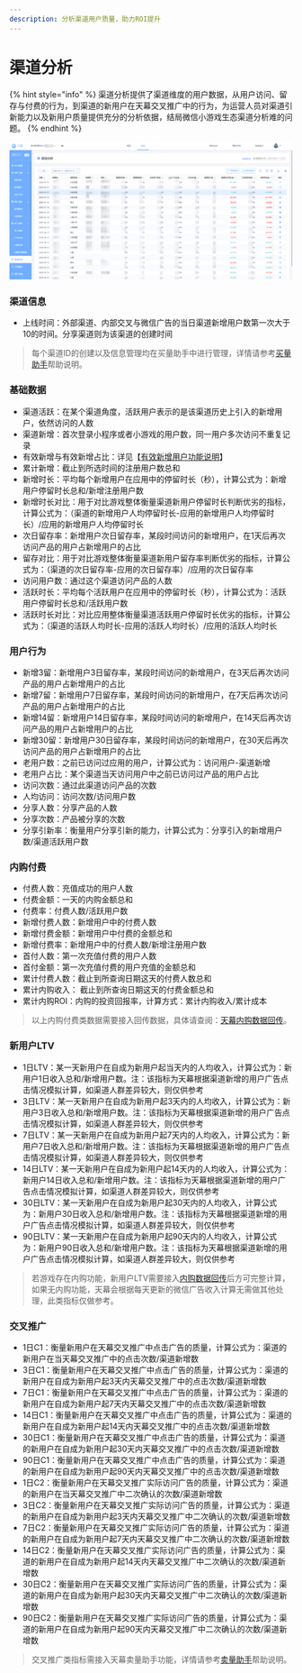 ```yaml
---
description: 分析渠道用户质量，助力ROI提升
---
```


# 渠道分析

{% hint style="info" %}
渠道分析提供了渠道维度的用户数据，从用户访问、留存与付费的行为，到渠道的新用户在天幕交叉推广中的行为，为运营人员对渠道引新能力以及新用户质量提供充分的分析依据，结局微信小游戏生态渠道分析难的问题。
{% endhint %}

![](../../.gitbook/assets/image%20%2811%29.png)

### 渠道信息

* 上线时间：外部渠道、内部交叉与微信广告的当日渠道新增用户数第一次大于10的时间。分享渠道则为该渠道的创建时间 

> 每个渠道ID的创建以及信息管理均在买量助手中进行管理，详情请参考[买量助手](https://doc.skysriver.com/channel)帮助说明。

### 基础数据

* 渠道活跃：在某个渠道角度，活跃用户表示的是该渠道历史上引入的新增用户，依然访问的人数
* 渠道新增：首次登录小程序或者小游戏的用户数，同一用户多次访问不重复记录
* 有效新增与有效新增占比：详见【[有效新增用户功能说明](../../general-function/valid-user.md)】
* 累计新增：截止到所选时间的注册用户数总和
* 新增时长：平均每个新增用户在应用中的停留时长（秒），计算公式为：新增用户停留时长总和/新增注册用户数
* 新增时长对比：用于对比游戏整体衡量渠道新用户停留时长判断优劣的指标，计算公式为：（渠道的新增用户人均停留时长-应用的新增用户人均停留时长）/应用的新增用户人均停留时长
* 次日留存率：新增用户次日留存率，某段时间访问的新增用户，在1天后再次访问产品的用户占新增用户的占比
* 留存对比：用于对比游戏整体衡量渠道新用户留存率判断优劣的指标，计算公式为：（渠道的次日留存率-应用的次日留存率）/应用的次日留存率
* 访问用户数：通过这个渠道访问产品的人数
* 活跃时长：平均每个活跃用户在应用中的停留时长（秒），计算公式为：活跃用户停留时长总和/活跃用户数
* 活跃时长对比：对比应用整体衡量渠道活跃用户停留时长优劣的指标，计算公式为：（渠道的活跃人均时长-应用的活跃人均时长）/应用的活跃人均时长 

### 用户行为

* 新增3留：新增用户3日留存率，某段时间访问的新增用户，在3天后再次访问产品的用户占新增用户的占比
* 新增7留：新增用户7日留存率，某段时间访问的新增用户，在7天后再次访问产品的用户占新增用户的占比
* 新增14留：新增用户14日留存率，某段时间访问的新增用户，在14天后再次访问产品的用户占新增用户的占比
* 新增30留：新增用户30日留存率，某段时间访问的新增用户，在30天后再次访问产品的用户占新增用户的占比
* 老用户数：之前已访问过应用的用户，计算公式为：访问用户-渠道新增
* 老用户占比：某个渠道当天访问用户中之前已访问过产品的用户占比
* 访问次数：通过此渠道访问产品的次数
* 人均访问：访问次数/访问用户数
* 分享人数：分享产品的人数
* 分享次数：产品被分享的次数
* 分享引新率：衡量用户分享引新的能力，计算公式为：分享引入的新增用户数/渠道活跃用户数

### 内购付费

* 付费人数：充值成功的用户人数
* 付费金额：一天的内购金额总和
* 付费率：付费人数/活跃用户数
* 新增付费人数：新增用户中的付费人数
* 新增付费金额：新增用户中付费的金额总和
* 新增付费率：新增用户中的付费人数/新增注册用户数
* 首付人数：第一次充值付费的用户人数
* 首付金额：第一次充值付费的用户充值的金额总和
* 累计付费人数：截止到所查询日期这天的付费人数总和
* 累计内购收入： 截止到所查询日期这天的付费金额总和
* 累计内购ROI：内购的投资回报率，计算方式：累计内购收入/累计成本

> 以上内购付费类数据需要接入回传数据，具体请查阅：[天幕内购数据回传](../dev-guide/pay.md)。

### 新用户LTV

* 1日LTV：某一天新用户在自成为新用户起当天内的人均收入，计算公式为：新用户1日收入总和/新增用户数。注：该指标为天幕根据渠道新增的用户广告点击情况模拟计算，如渠道人群差异较大，则仅供参考
* 3日LTV：某一天新用户在自成为新用户起3天内的人均收入，计算公式为：新用户3日收入总和/新增用户数。注：该指标为天幕根据渠道新增的用户广告点击情况模拟计算，如渠道人群差异较大，则仅供参考
* 7日LTV：某一天新用户在自成为新用户起7天内的人均收入，计算公式为：新用户7日收入总和/新增用户数。注：该指标为天幕根据渠道新增的用户广告点击情况模拟计算，如渠道人群差异较大，则仅供参考
* 14日LTV：某一天新用户在自成为新用户起14天内的人均收入，计算公式为：新用户14日收入总和/新增用户数。注：该指标为天幕根据渠道新增的用户广告点击情况模拟计算，如渠道人群差异较大，则仅供参考
* 30日LTV：某一天新用户在自成为新用户起30天内的人均收入，计算公式为：新用户30日收入总和/新增用户数。注：该指标为天幕根据渠道新增的用户广告点击情况模拟计算，如渠道人群差异较大，则仅供参考
* 90日LTV：某一天新用户在自成为新用户起90天内的人均收入，计算公式为：新用户90日收入总和/新增用户数。注：该指标为天幕根据渠道新增的用户广告点击情况模拟计算，如渠道人群差异较大，则仅供参考

> 若游戏存在内购功能，新用户LTV需要接入[内购数据回传](../dev-guide/pay.md)后方可完整计算，如果无内购功能，天幕会根据每天更新的微信广告收入计算无需做其他处理，此类指标仅做参考。

### 交叉推广

* 1日C1：衡量新用户在天幕交叉推广中点击广告的质量，计算公式为：渠道的新用户在当天幕交叉推广中的点击次数/渠道新增数
* 3日C1：衡量新用户在天幕交叉推广中点击广告的质量，计算公式为：渠道的新用户在自成为新用户起3天内天幕交叉推广中的点击次数/渠道新增数
* 7日C1：衡量新用户在天幕交叉推广中点击广告的质量，计算公式为：渠道的新用户在自成为新用户起7天内天幕交叉推广中的点击次数/渠道新增数
* 14日C1：衡量新用户在天幕交叉推广中点击广告的质量，计算公式为：渠道的新用户在自成为新用户起14天内天幕交叉推广中的点击次数/渠道新增数
* 30日C1：衡量新用户在天幕交叉推广中点击广告的质量，计算公式为：渠道的新用户在自成为新用户起30天内天幕交叉推广中的点击次数/渠道新增数
* 90日C1：衡量新用户在天幕交叉推广中点击广告的质量，计算公式为：渠道的新用户在自成为新用户起90天内天幕交叉推广中的点击次数/渠道新增数
* 1日C2：衡量新用户在天幕交叉推广实际访问广告的质量，计算公式为：渠道的新用户在当天幕交叉推广中二次确认的次数/渠道新增数
* 3日C2：衡量新用户在天幕交叉推广实际访问广告的质量，计算公式为：渠道的新用户在自成为新用户起3天内天幕交叉推广中二次确认的次数/渠道新增数
* 7日C2：衡量新用户在天幕交叉推广实际访问广告的质量，计算公式为：渠道的新用户在自成为新用户起7天内天幕交叉推广中二次确认的次数/渠道新增数
* 14日C2：衡量新用户在天幕交叉推广实际访问广告的质量，计算公式为：渠道的新用户在自成为新用户起14天内天幕交叉推广中二次确认的次数/渠道新增数
* 30日C2：衡量新用户在天幕交叉推广实际访问广告的质量，计算公式为：渠道的新用户在自成为新用户起30天内天幕交叉推广中二次确认的次数/渠道新增数
* 90日C2：衡量新用户在天幕交叉推广实际访问广告的质量，计算公式为：渠道的新用户在自成为新用户起90天内天幕交叉推广中二次确认的次数/渠道新增数

> 交叉推广类指标需接入天幕卖量助手功能，详情请参考[卖量助手](https://doc.skysriver.com/selling)帮助说明。

